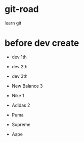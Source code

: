 # git-road
learn git
# before dev create
- dev 1th

- dev 2th

- dev 3th

- New Balance 3

- Nike 1

- Adidas 2

- Puma

- Supreme

- Aape
